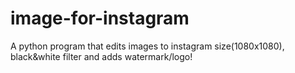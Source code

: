 # image-for-instagram
A python program that edits images to instagram size(1080x1080), black&amp;white filter and adds watermark/logo!
